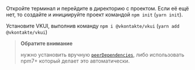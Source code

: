 Откройте терминал и перейдите в директорию с проектом. Если её ещё нет, то создайте и инициируйте
проект командой `npm init` (`yarn init`). 

Установите VKUI, выполнив команду `npm i @vkontakte/vkui` (`yarn add @vkontakte/vkui`)

> **Обратите внимание** 
>
>нужно установить вручную [`peerDependencies`](https://github.com/VKCOM/VKUI/blob/master/package.json#L104-L112), либо использовать npm7+ который делает это автоматически.

